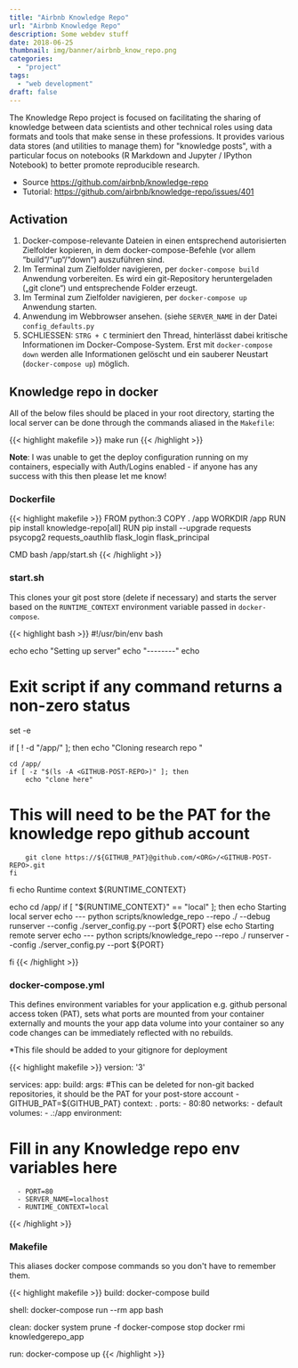 ```yaml
---
title: "Airbnb Knowledge Repo"
url: "Airbnb Knowledge Repo"
description: Some webdev stuff
date: 2018-06-25
thumbnail: img/banner/airbnb_know_repo.png
categories:
  - "project"
tags: 
  - "web development"
draft: false
---
```

The Knowledge Repo project is focused on facilitating the sharing of knowledge between data scientists and other technical roles using data formats and tools that make sense in these professions. It provides various data stores (and utilities to manage them) for "knowledge posts", with a particular focus on notebooks (R Markdown and Jupyter / IPython Notebook) to better promote reproducible research.

* Source <https://github.com/airbnb/knowledge-repo>
* Tutorial: <https://github.com/airbnb/knowledge-repo/issues/401>

## Activation

1. Docker-compose-relevante Dateien in einen entsprechend autorisierten Zielfolder kopieren, in dem docker-compose-Befehle (vor allem “build“/“up“/“down“) auszuführen sind.
2. Im Terminal zum Zielfolder navigieren, per `docker-compose build` Anwendung vorbereiten. Es wird ein git-Repository heruntergeladen („git clone“) und entsprechende Folder erzeugt.
3. Im Terminal zum Zielfolder navigieren, per `docker-compose up` Anwendung starten.
4. Anwendung im Webbrowser ansehen. (siehe `SERVER_NAME` in der Datei `config_defaults.py`
5. SCHLIESSEN: `STRG + C` terminiert den Thread, hinterlässt dabei kritische Informationen im Docker-Compose-System. Erst mit `docker-compose down` werden alle Informationen gelöscht und ein sauberer Neustart (`docker-compose up`) möglich. 


## Knowledge repo in docker

All of the below files should be placed in your root directory, starting the local server can be done through the commands aliased in the `Makefile`:

{{< highlight makefile >}}
make run
{{< /highlight >}} 

**Note**: I was unable to get the deploy configuration running on my containers, especially with Auth/Logins enabled - if anyone has any success with this then please let me know!

### Dockerfile

{{< highlight makefile >}}
FROM python:3
COPY . /app
WORKDIR /app
RUN pip install knowledge-repo[all]
RUN pip install --upgrade requests psycopg2 requests_oauthlib flask_login flask_principal

CMD bash /app/start.sh
{{< /highlight >}} 

### start.sh

This clones your git post store (delete if necessary) and starts the server based on the `RUNTIME_CONTEXT` environment variable passed in `docker-compose`.

{{< highlight bash >}}
#!/usr/bin/env bash

echo
echo "Setting up server"
echo "--------"
echo

# Exit script if any command returns a non-zero status
set -e

if [ ! -d "/app/<GITHUB-POST-REPO>" ]; then
	echo "Cloning research repo "

	cd /app/
	if [ -z "$(ls -A <GITHUB-POST-REPO>)" ]; then
		echo "clone here"
#		This will need to be the PAT for the knowledge repo github account
		git clone https://${GITHUB_PAT}@github.com/<ORG>/<GITHUB-POST-REPO>.git
	fi
fi
echo Runtime context ${RUNTIME_CONTEXT}

echo
cd /app/
if [ "${RUNTIME_CONTEXT}" == "local" ]; then
    echo Starting local server
    echo ---
    python scripts/knowledge_repo --repo ./<GITHUB-POST-REPO> --debug runserver --config ./server_config.py --port ${PORT}
else
    echo Starting remote server
    echo ---
    python scripts/knowledge_repo --repo ./<GITHUB-POST-REPO> runserver --config ./server_config.py --port ${PORT}

fi
{{< /highlight >}} 

### docker-compose.yml

This defines environment variables for your application e.g. github personal access token (PAT), sets what ports are mounted from your container externally and mounts the your app data volume into your container so any code changes can be immediately reflected with no rebuilds.

*This file should be added to your gitignore for deployment

{{< highlight makefile >}}
version: '3'

services:
  app:
    build:
      args:
#This can be deleted for non-git backed repositories, it should be the PAT for your post-store account
        - GITHUB_PAT=${GITHUB_PAT}
      context: .
    ports:
      - 80:80
    networks:
      - default
    volumes:
      - .:/app
    environment:
# Fill in any Knowledge repo env variables here
      - PORT=80
      - SERVER_NAME=localhost
      - RUNTIME_CONTEXT=local
{{< /highlight >}} 

### Makefile

This aliases docker compose commands so you don't have to remember them.

{{< highlight makefile >}}
build:
	docker-compose build

shell:
	docker-compose run --rm app bash

clean:
	docker system prune -f
	docker-compose stop
	docker rmi knowledgerepo_app

run:
	docker-compose up
{{< /highlight >}} 

